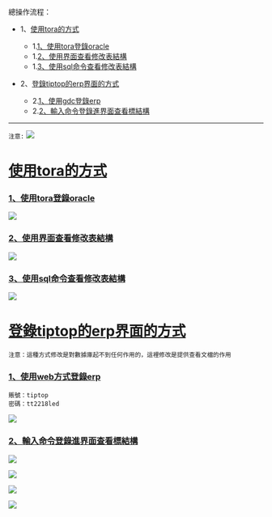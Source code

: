 總操作流程：
- 1、[使用tora的方式](#gbl-01)
    - 1.[1、使用tora登錄oracle](#gbl-01-01)
    - 1.[2、使用界面查看修改表結構](#gbl-01-02)
    - 1.[3、使用sql命令查看修改表結構](#gbl-01-03)

- 2、[登錄tiptop的erp界面的方式](#gbl-02)
    - 2.[1、使用gdc登錄erp](#gbl-02-01)
    - 2.[2、輸入命令登錄進界面查看標結構](#gbl-02-02)

***

`注意:`
![](image/3-0.png)

# <a name="gbl-01" href="#" >使用tora的方式</a>

### <a name="gbl-01-01" href="#" >1、使用tora登錄oracle</a>

![](image/3-1.png)

###  <a name="gbl-01-02" href="#" >2、使用界面查看修改表結構</a>

![](image/3-2.png)

###  <a name="gbl-01-03" href="#" >3、使用sql命令查看修改表結構</a>

![](image/3-3.png)

# <a name="gbl-02" href="#" >登錄tiptop的erp界面的方式</a>

`注意：這種方式修改是對數據庫起不到任何作用的，這裡修改是提供查看文檔的作用`

### <a name="gbl-02-01" href="#" >1、使用web方式登錄erp</a>

```
賬號：tiptop
密碼：tt2218led
```

![](image/3-4.png)

### <a name="gbl-02-02" href="#" >2、輸入命令登錄進界面查看標結構</a>

![](image/3-5.png)

![](image/3-6.png)

![](image/3-7.png)

![](image/3-8.png)
